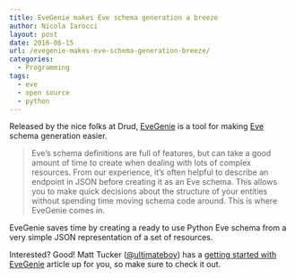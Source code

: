```yaml
---
title: EveGenie makes Eve schema generation a breeze
author: Nicola Iarocci
layout: post
date: 2016-06-15
url: /evegenie-makes-eve-schema-generation-breeze/
categories:
  - Programming
tags:
  - eve
  - open source
  - python
---
```

Released by the nice folks at Drud, [EveGenie][1] is a tool for making [Eve][2] schema generation easier.

> Eve’s schema definitions are full of features, but can take a good amount of time to create when dealing with lots of complex resources. From our experience, it’s often helpful to describe an endpoint in JSON before creating it as an Eve schema. This allows you to make quick decisions about the structure of your entities without spending time moving schema code around. This is where EveGenie comes in. 

EveGenie saves time by creating a ready to use Python Eve schema from a very simple JSON representation of a set of resources.

Interested? Good! Matt Tucker ([@ultimateboy][3]) has a [getting started with EveGenie][4] article up for you, so make sure to check it out.

 [1]: https://github.com/drud/evegenie
 [2]: http://python-eve.org
 [3]: https://twitter.com/ultimateboy
 [4]: http://www.drud.com/evegenie-python-eve-schema-generation-done-fast/
